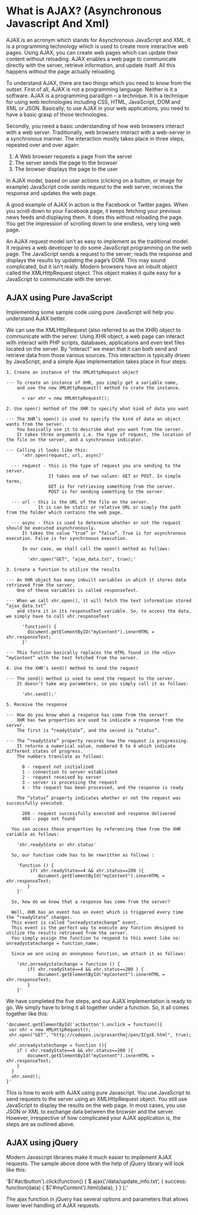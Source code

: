 What is AJAX? (Asynchronous Javascript And Xml)
================================================

AJAX is an acronym which stands for Asynchronous JavaScript and XML.
It is a programming technology which is used to create more interactive web pages.
Using AJAX, you can create web pages which can update their content without reloading.
AJAX enables a web page to communicate directly with the server, retrieve information, and update itself.
All this happens without the page actually reloading.

To understand AJAX, there are two things which you need to know from the outset.
First of all, AJAX is not a programming language. Neither is it a software.
AJAX is a programming paradigm – a technique.
It is a technique for using web technologies including CSS, HTML, JavaScript, DOM and XML or JSON.
Basically, to use AJAX in your web applications, you need to have a basic grasp of those technologies.

Secondly, you need a basic understanding of how web browsers interact with a web server.
Traditionally, web browsers interact with a web-server in a synchronous manner.
The interaction mostly takes place in three steps, repeated over and over again:
  1. A Web browser requests a page from the server
  2. The server sends the page to the browser
  3. The browser displays the page to the user

In AJAX model, based on user actions (clicking on a button, or image for example)
JavaScript code sends request to the web server, receives the response and updates the web page.

A good example of AJAX in action is the Facebook or Twitter pages.
When you scroll down to your Facebook page, it keeps fetching your previous news feeds and displaying them.
It does this without reloading the page. You get the impression of scrolling down to one endless, very long web page.

An AJAX request model isn’t as easy to implement as the traditional model.
It requires a web developer to do some JavaScript programming on the web page.
The JavaScript sends a request to the server; reads the response and displays the results by updating the page’s DOM.
This may sound complicated, but it isn’t really. Modern browsers have an inbuilt object called the XMLHttpRequest object.
This object makes it quite easy for a JavaScript to communicate with the server.

## AJAX using Pure JavaScript

  Implementing some sample code using pure JavaScript will help you understand AJAX better.

  We can use the XMLHttpRequest (also referred to as the XHR) object to communicate with the server.
  Using XHR object, a web page can interact with interact with PHP scripts, databases, applications
  and even text files located on the server.
  By “interact” we mean that it can both send and retrieve data from those various sources.
  This interaction is typically driven by JavaScript, and a simple Ajax implementation takes place in four steps:

    1. Create an instance of the XMLHttpRequest object

    ⋅⋅⋅ To create an instance of XHR, you simply get a variable name,
        and use the new XMLHttpRequest() method to crate the instance.

          > var xhr = new XMLHttpRequest();

    2. Use open() method of the XHR to specify what kind of data you want

    ⋅⋅⋅ The XHR’s open() is used to specify the kind of data an object wants from the server.
        You basically use it to describe what you want from the server.
        It takes three arguments i.e. the type of request, the location of the file on the server, and a synchronous indicator.

    ⋅⋅⋅ Calling it looks like this:
          'xhr.open(request, url, async)'

      ⋅⋅⋅ request ‐ this is the type of request you are sending to the server.
                    It takes one of two values: GET or POST. In simple terms,
                    GET is for retrieving something from the server.
                    POST is for sending something to the server.

      ⋅⋅⋅ url ‐ this is the URL of the file on the server.
                It is can be static or relative URL or simply the path from the folder which contains the web page.

      ⋅⋅⋅ async ‐ this is used to determine whether or not the request should be executed asynchronously.
          It takes the value “true” or “false”. True is for asynchronous execution. False is for synchronous execution.

          In our case, we shall call the open() method as follows:

            'xhr.open("GET", "ajax_data.txt", true);'

    3. Create a function to utilize the results

    ⋅⋅⋅ An XHR object has many inbuilt variables in which it stores data retrieved from the server.
        One of these variables is called responseText.

    ⋅⋅⋅ When we call xhr.open(), it will fetch the text information stored “ajax_data.txt”
        and store it in its responseText variable. So, to access the data, we simply have to call xhr.responseText

          'function() {
            document.getElementByID("myContent").innerHTML = xhr.responseText;
          }'

    ⋅⋅⋅ This function basically replaces the HTML found in the <div> “myContent” with the text fetched from the server.

    4. Use the XHR’s send() method to send the request

    ⋅⋅⋅ The send() method is used to send the request to the server.
        It doesn’t take any parameters, so you simply call it as follows:

          'xhr.send();'

    5. Receive the response

    ⋅⋅⋅ How do you know when a response has come from the server?
        XHR has two properties are used to indicate a response from the server.
        The first is “readyState”, and the second is “status”.

    ⋅⋅⋅ The “readyState” property records how the request is progressing.
        It returns a numerical value, numbered 0 to 4 which indicate different states of progress.
        The numbers translate as follows:

          0 ‐ request not initialized
          1 ‐ connection to server established
          2 ‐ request received by server
          3 ‐ server is processing the request
          4 ‐ the request has been processed, and the response is ready

        The “status” property indicates whether or not the request was successfully executed.

          200 ‐ request successfully executed and response delivered
          404 ‐ page not found

      You can access these properties by referencing them from the XHR variable as follows:

        'xhr.readyState or xhr.status'

      So, our function code has to be rewritten as follows :

        'function () {
             if( xhr.readyState==4 && xhr.status==200 ){
                document.getElementById("myContent").innerHTML = xhr.responseText;
            }
        }'

      So, how do we know that a response has come from the server?

      Well, XHR has an event has an event which is triggered every time the “readyState” changes.
      This event is called “onreadystatechange” event.
      This event is the perfect way to execute any function designed to utilize the results retrieved from the server.
      You simply assign the function to respond to this event like so: onreadystatechange = function_name;

      Since we are using an anonymous function, we attach it as follows:

        'xhr.onreadystatechange = function () {
            if( xhr.readyState==4 && xhr.status==200 ) {
                document.getElementById("myContent").innerHTML = xhr.responseText;
            }
        }'

  We have completed the five steps, and our AJAX implementation is ready to go.
  We simply have to bring it all together under a function. So, it all comes together like this:

    'document.getElementById('actbutton').onclick = function(){
     var xhr = new XMLHttpRequest();
     xhr.open("GET", "http://codepen.io/prasanthmj/pen/ICgxE.html", true);

     xhr.onreadystatechange = function (){
        if ( xhr.readyState==4 && xhr.status==200 ){
            document.getElementById("myContent").innerHTML = xhr.responseText;
        }
      }
      xhr.send();
    }'

  This is how to work with AJAX using pure Javascript.
  You use JavaScript to send requests to the server using an XMLHttpRequest object.
  You still use JavaScript to display the results on the web page.
  In most cases, you use JSON or XML to exchange data between the browser and the server.
  However, irrespective of how complicated your AJAX application is, the steps are as outlined above.


## AJAX using jQuery

Modern Javascript libraries make it much easier to implement AJAX requests. The sample above done with the help of jQuery library will look like this:

  '$('#actbutton').click(function() {
      $.ajax('/data/update_info.txt', {
          success: function(data) {
              $('#myContent').html(data);
          }
      }
  );'

The ajax function in jQuery has several options and parameters that allows lower level handling of AJAX requests.


